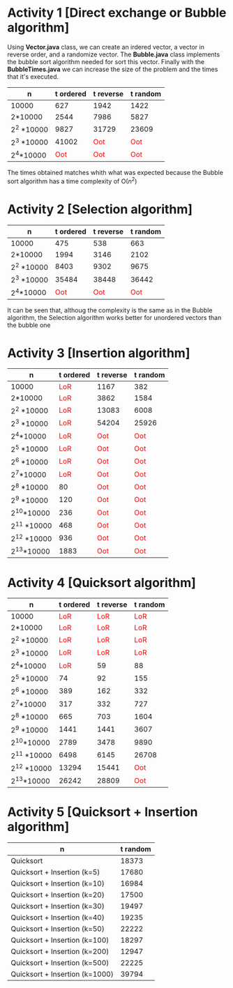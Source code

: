 

# Activity 1 \[Direct exchange or Bubble algorithm]

Using **Vector.java** class, we can create an irdered vector, a vector in reverse order, and a randomize vector.
The **Bubble.java** class implements the bubble sort algorithm needed for sort this vector. 
Finally with the **BubbleTimes.java** we can increase the size of the problem and the times that it's executed.

|n|t ordered|t reverse|t random|
|--|--|--|--|
|10000|627|1942|1422|
|2\*10000|2544|7986|5827|
|$2^{2}$ \*10000|9827|31729|23609|
|$2^{3}$ \*10000|41002|<font color="red">Oot</font>|<font color="red">Oot</font>|
|$2^{4}$\*10000|<font color="red">Oot</font>|<font color="red">Oot</font>|<font color="red">Oot</font>|

The times obtained matches whith what was expected because the Bubble sort algorithm has a time complexity of O($n^{2}$)


# Activity 2 \[Selection algorithm]

|n|t ordered|t reverse|t random|
|--|--|--|--|
|10000|475|538|663|
|2\*10000|1994|3146|2102|
|$2^{2}$ \*10000|8403|9302|9675|
|$2^{3}$ \*10000|35484|38448|36442|
|$2^{4}$\*10000|<font color="red">Oot</font>|<font color="red">Oot</font>|<font color="red">Oot</font>|

It can be seen that, althoug the complexity is the same as in the Bubble algorithm, the Selection algorithm works better for unordered vectors than the bubble one

# Activity 3 \[Insertion algorithm]

|n|t ordered|t reverse|t random|
|--|--|--|--|
|10000|<font color="red">LoR</font>|1167|382|
|2\*10000|<font color="red">LoR</font>|3862|1584|
|$2^{2}$ \*10000|<font color="red">LoR</font>|13083|6008|
|$2^{3}$ \*10000|<font color="red">LoR</font>|54204|25926|
|$2^{4}$\*10000|<font color="red">LoR</font>|<font color="red">Oot</font>|<font color="red">Oot</font>|
|$2^{5}$ \*10000|<font color="red">LoR</font>|<font color="red">Oot</font>|<font color="red">Oot</font>|
|$2^{6}$ \*10000|<font color="red">LoR</font>|<font color="red">Oot</font>|<font color="red">Oot</font>|
|$2^{7}$\*10000|<font color="red">LoR</font>|<font color="red">Oot</font>|<font color="red">Oot</font>|
|$2^{8}$ \*10000|80|<font color="red">Oot</font>|<font color="red">Oot</font>|
|$2^{9}$ \*10000|120|<font color="red">Oot</font>|<font color="red">Oot</font>|
|$2^{10}$\*10000|236|<font color="red">Oot</font>|<font color="red">Oot</font>|
|$2^{11}$ \*10000|468|<font color="red">Oot</font>|<font color="red">Oot</font>|
|$2^{12}$ \*10000|936|<font color="red">Oot</font>|<font color="red">Oot</font>|
|$2^{13}$\*10000|1883|<font color="red">Oot</font>|<font color="red">Oot</font>|



# Activity 4 \[Quicksort algorithm]

|n|t ordered|t reverse|t random|
|--|--|--|--|
|10000|<font color="red">LoR</font>|<font color="red">LoR</font>|<font color="red">LoR</font>|
|2\*10000|<font color="red">LoR</font>|<font color="red">LoR</font>|<font color="red">LoR</font>|
|$2^{2}$ \*10000|<font color="red">LoR</font>|<font color="red">LoR</font>|<font color="red">LoR</font>|
|$2^{3}$ \*10000|<font color="red">LoR</font>|<font color="red">LoR</font>|<font color="red">LoR</font>|
|$2^{4}$\*10000|<font color="red">LoR</font>|59|88|
|$2^{5}$ \*10000|74|92|155|
|$2^{6}$ \*10000|389|162|332|
|$2^{7}$\*10000|317|332|727|
|$2^{8}$ \*10000|665|703|1604|
|$2^{9}$ \*10000|1441|1441|3607|
|$2^{10}$\*10000|2789|3478|9890|
|$2^{11}$ \*10000|6498|6145|26708|
|$2^{12}$ \*10000|13294|15441|<font color="red">Oot</font>|
|$2^{13}$\*10000|26242|28809|<font color="red">Oot</font>|


# Activity 5 \[Quicksort + Insertion algorithm]

|n|t random|
|--|--|
|Quicksort|18373|
|Quicksort + Insertion (k=5)|17680|
|Quicksort + Insertion (k=10)|16984|
|Quicksort + Insertion (k=20)|17500|
|Quicksort + Insertion (k=30)|19497|
|Quicksort + Insertion (k=40)|19235|
|Quicksort + Insertion (k=50)|22222|
|Quicksort + Insertion (k=100)|18297|
|Quicksort + Insertion (k=200)|12947|
|Quicksort + Insertion (k=500)|22225|
|Quicksort + Insertion (k=1000)|39794|
